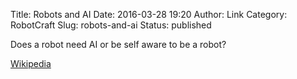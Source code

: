 Title: Robots and AI
Date: 2016-03-28 19:20
Author: Link
Category: RobotCraft
Slug: robots-and-ai
Status: published

Does a robot need AI or be self aware to be a robot?

[Wikipedia](https://en.wikipedia.org/wiki/Robot)
